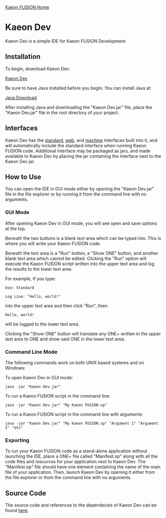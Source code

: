 [Kaeon FUSION Home](https://github.com/Gallery-of-Kaeon/Kaeon-FUSION/blob/master/README.md)

# Kaeon Dev

Kaeon Dev is a simple IDE for Kaeon FUSION Development.

## Installation

To begin, download Kaeon Dev:

[Kaeon Dev](https://github.com/Gallery-of-Kaeon/Kaeon-FUSION/raw/master/Kaeon%20FUSION/IDE/Application/Kaeon%20Dev.jar)

Be sure to have Java installed before you begin. You can install Java at:

[Java Download](https://www.java.com/en/download/)

After installing Java and downloading the "Kaeon Dev.jar" file,
place the "Kaeon Dev.jar" file in the root directory of your project.

## Interfaces

Kaeon Dev has the [standard](https://github.com/Gallery-of-Kaeon/Kaeon-FUSION/blob/master/Kaeon%20FUSION/Documentation/3%20-%20Standard%20Interface/README.md),
[web](https://github.com/Gallery-of-Kaeon/Kaeon-FUSION/blob/master/Kaeon%20FUSION/Documentation/4%20-%20The%20Web%20and%20Machine%20Interfaces/1%20-%20Web/README.md),
and [machine](https://github.com/Gallery-of-Kaeon/Kaeon-FUSION/blob/master/Kaeon%20FUSION/Documentation/4%20-%20The%20Web%20and%20Machine%20Interfaces/2%20-%20Machine/README.md) interfaces built into it,
and will automatically include the standard interface when running Kaeon FUSION code.
Additional interface may be packaged as jars,
and made available to Kaeon Dev by placing the jar containing the interface next to the Kaeon Dev jar.

## How to Use

You can open the IDE in GUI mode either by opening the "Kaeon Dev.jar" file in the file explorer or by running it from the command line with no arguments.

### GUI Mode

After opening Kaeon Dev in GUI mode, you will see open and save options at the top.

Beneath the two buttons is a blank text area which can be typed into.
This is where you will write your Kaeon FUSION code.

Beneath the text area is a "Run" button,
a "Show ONE" button,
and another blank text area which cannot be edited.
Clicking the "Run" option will execute the Kaeon FUSION script written into the upper text area and log the results to the lower text area.

For example, if you type:

    Use: Standard
    
    Log Line: "Hello, world!"

into the upper text area and then click "Run", then:

    Hello, world!

will be logged to the lower text area.

Clicking the "Show ONE" button will translate any ONE+ written in the upper text area to ONE and show said ONE in the lower text area.

### Command Line Mode

The following commands work on both UNIX based systems and on Windows:

To open Kaeon Dev in GUI mode:

    java -jar "Kaeon Dev.jar"

To run a Kaeon FUSION script in the command line:

    java -jar "Kaeon Dev.jar" "My Kaeon FUSION.op"

To run a Kaeon FUSION script in the command line with arguments:

    java -jar "Kaeon Dev.jar" "My Kaeon FUSION.op" "Argument 1" "Argument 2" "etc"

### Exporting

To run your Kaeon FUSION code as a stand-alone application without launching the IDE,
place a ONE+ file called "Manifest.op" along with all the code files and resources for your application next to Kaeon Dev.
The "Manifest.op" file should have one element containing the name of the main file of your application.
Then,
launch Kaeon Dev by opening it either from the file explorer or from the command line with no arguments.

## Source Code

The source code and references to the dependecies of Kaeon Dev can be found [here](https://github.com/Gallery-of-Kaeon/Kaeon-FUSION/tree/master/Kaeon%20FUSION/IDE/Source).
